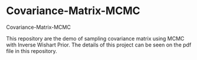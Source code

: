 # Covariance-Matrix-MCMC
Covariance-Matrix-MCMC

This repository are the demo of sampling covariance matrix using MCMC with Inverse Wishart Prior. The details of this project can be seen on the pdf file in this repository.
